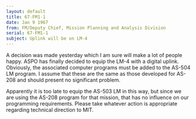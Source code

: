 ```yaml
---
layout: default
title: 67-FM1-1
date: Jan 9 1967
from: FM/Deputy Chief, Mission Planning and Analysis Division
serial: 67-FM1-1
subject: Uplink will be on LM-4
---
```

A decision was made yesterday which I am sure will make a lot of people
happy. ASPO has finally decided to equip the LM-4 with a digital uplink.
Obviously, the associated computer programs must be added to the 
AS-504 LM program. I assume that these are the same as those developed 
for AS-208 and should present no significant problem.

Apparently it is too late to equip the AS-503 LM in this way, but since we are using the AS-208 program for that mission, that has no influence 
on our programming requirements. Please take whatever action is appropriate
regarding technical direction to MIT.